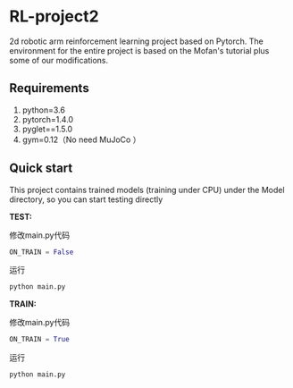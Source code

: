 # RL-project2

2d robotic arm reinforcement learning project based on Pytorch. The environment for the entire project is based on the Mofan's tutorial plus some of our modifications.

## Requirements

1. python=3.6
2. pytorch=1.4.0
3. pyglet==1.5.0
4. gym=0.12（No need MuJoCo ）

## Quick start

This project contains trained models (training under CPU) under the Model directory, so you can start testing directly


__TEST:__

修改main.py代码

```python
ON_TRAIN = False
```

运行

```bash
python main.py
```

__TRAIN:__

修改main.py代码

```python
ON_TRAIN = True
```

运行

```bash
python main.py
```

<br>
